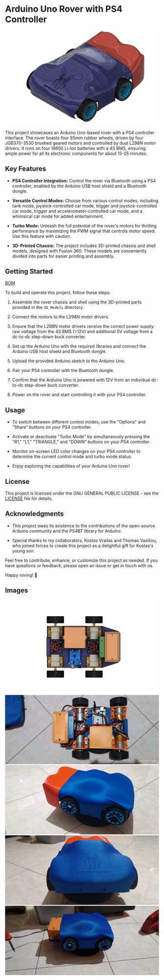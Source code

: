 # Arduino Uno Rover with PS4 Controller

![Rover Image](Images/4_Wheel_All_Drive_v63.png)


This project showcases an Arduino Uno-based rover with a PS4 controller interface. The rover boasts four 65mm rubber wheels, driven by four JGB370-3530 brushed geared motors and controlled by dual L298N motor drivers. It runs on four 18650 Li-Ion batteries with a 4S BMS, ensuring ample power for all its electronic components for about 15-25 minutes.

## Key Features

- **PS4 Controller Integration:** Control the rover via Bluetooth using a PS4 controller, enabled by the Arduino USB host shield and a Bluetooth dongle.

- **Versatile Control Modes:** Choose from various control modes, including tank mode, joystick-controlled car mode, trigger and joystick-controlled car mode, trigger and accelerometer-controlled car mode, and a whimsical car mode for added entertainment.

- **Turbo Mode:** Unleash the full potential of the rover's motors for thrilling performance by maximizing the PWM signal that controls motor speed. Use this feature with caution.

- **3D-Printed Chassis:** The project includes 3D-printed chassis and shell models, designed with Fusion 360. These models are conveniently divided into parts for easier printing and assembly.

## Getting Started

[BOM](https://github.com/Obrelix/Arduino-Uno-Rover-with-PS4-Controller/blob/main/LICENSE)

To build and operate this project, follow these steps:

1. Assemble the rover chassis and shell using the 3D-printed parts provided in the `3D_Models` directory.

2. Connect the motors to the L298N motor drivers.

3. Ensure that the L298N motor drivers receive the correct power supply: raw voltage from the 4S BMS (>12V) and additional 5V voltage from a dc-to-dc step-down buck converter.

4. Set up the Arduino Uno with the required libraries and connect the Arduino USB host shield and Bluetooth dongle.

5. Upload the provided Arduino sketch to the Arduino Uno.

6. Pair your PS4 controller with the Bluetooth dongle.

7. Confirm that the Arduino Uno is powered with 12V from an individual dc-to-dc step-down buck converter.

8. Power on the rover and start controlling it with your PS4 controller.

## Usage

- To switch between different control modes, use the "Options" and "Share" buttons on your PS4 controller.

- Activate or deactivate "Turbo Mode" by simultaneously pressing the "R1," "L1," "TRIANGLE," and "DOWN" buttons on your PS4 controller.

- Monitor on-screen LED color changes on your PS4 controller to determine the current control mode and turbo mode status.

- Enjoy exploring the capabilities of your Arduino Uno rover!

## License

This project is licensed under the GNU GENERAL PUBLIC LICENSE - see the [LICENSE](https://github.com/Obrelix/Arduino-Uno-Rover-with-PS4-Controller/blob/main/LICENSE) file for details.

## Acknowledgments

- This project owes its existence to the contributions of the open-source Arduino community and the PS4BT library for Arduino.

- Special thanks to my collaborators, Kostas Vrailas and Thomas Vasiliou, who joined forces to create this project as a delightful gift for Kostas's young son.

Feel free to contribute, enhance, or customize this project as needed. If you have questions or feedback, please open an issue or get in touch with us.

Happy roving! 🚀


## Images

![Rover Image](Images/4_Wheel_AWD_v63_NoShell.png)
![Rover Image](Images/IMG_20231029_165748.jpg)
![Rover Image](Images/IMG_20231029_135418.jpg)
![Rover Image](Images/IMG_20231029_135437.jpg)
![Rover Image](Images/IMG_20231026_203445.jpg)

